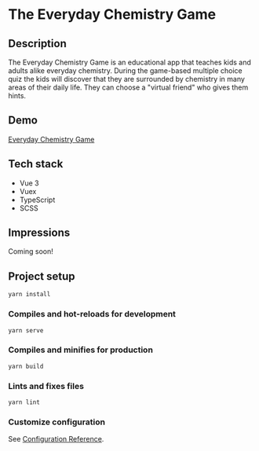 # The Everyday Chemistry Game

## Description

The Everyday Chemistry Game is an educational app that teaches kids and adults alike everyday chemistry. During the game-based multiple choice quiz the kids will discover that they are surrounded by chemistry in many areas of their daily life. They can choose a "virtual friend" who gives them hints.

## Demo

[Everyday Chemistry Game](https://everyday-chemistry-game.herokuapp.com)

## Tech stack

- Vue 3
- Vuex
- TypeScript
- SCSS

## Impressions

Coming soon!

## Project setup

```
yarn install
```

### Compiles and hot-reloads for development

```
yarn serve
```

### Compiles and minifies for production

```
yarn build
```

### Lints and fixes files

```
yarn lint
```

### Customize configuration

See [Configuration Reference](https://cli.vuejs.org/config/).
